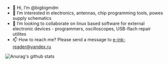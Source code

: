 - 👋 Hi, I’m @bigbigmdm
- 👀 I’m interested in electronics, antennas, chip programming tools, powes supply schematics
- 💞️ I’m looking to collaborate on linux based software for external electronic devices - programmers, oscilloscopes, USB-flach repair utilites
- 📫 How to reach me? Please send a message to e-ink-reader@yandex.ru

![Anurag's github stats](https://github-readme-stats.vercel.app/api?username=bigbigmdm)
